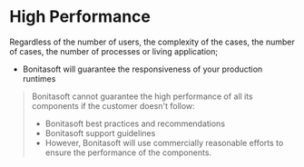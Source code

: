 # High Performance
Regardless of the number of users, the complexity of the cases, the number of cases, the number of processes or living application;
* Bonitasoft will guarantee the responsiveness of your production runtimes
>Bonitasoft cannot guarantee the high performance of all its components if the customer doesn't follow:
>* Bonitasoft best practices and recommendations
>* Bonitasoft support guidelines
>* However, Bonitasoft will use commercially reasonable efforts to ensure the performance of the components.
